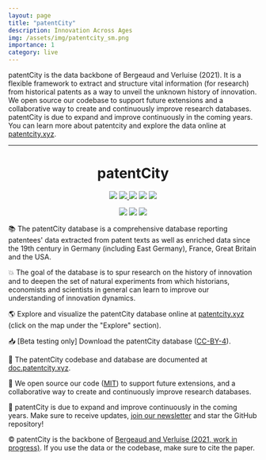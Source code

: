 ```yaml
---
layout: page
title: "patentCity"
description: Innovation Across Ages
img: /assets/img/patentcity_sm.png
importance: 1
category: live
---
```


patentCity is the data backbone of Bergeaud and Verluise (2021). It is a flexible framework to extract and structure vital information (for research) from historical patents as a way to unveil the unknown history of innovation. We open source our codebase to support future extensions and a collaborative way to create and continuously improve research databases. patentCity is due to expand and improve continuously in the coming years. You can learn more about patentcity and explore the data online at [patentcity.xyz](patentcity.xyz).


---

<h1 align="center">patentCity
</h1>

<p align="center">
<img src="https://img.shields.io/badge/release-1.0.0rc5-yellow">
<a href="https://cverluise.github.io/patentcity/">
    <img src="https://img.shields.io/badge/website-online-brightgreen">
</a>
<img src="https://img.shields.io/badge/code-MIT-green">
<img src="https://img.shields.io/badge/data-CC%20BY%204.0-blue">
<img src="https://img.shields.io/badge/models-dvc-purple">
</p>

<p align="center">
<img src="https://img.shields.io/github/watchers/cverluise/patentcity?style=social">
<img src="https://img.shields.io/github/stars/cverluise/patentcity?style=social">
<img src="https://img.shields.io/github/forks/cverluise/patentcity?style=social">
</p>




📚 The patentCity database is a comprehensive database reporting patentees' data extracted from patent texts as well as enriched data since the 19th century in Germany (including East Germany), France, Great Britain and the USA.

💥 The goal of the database is to spur research on the history of innovation and to deepen the set of natural experiments from which historians, economists and scientists in general can learn to improve our understanding of innovation dynamics.

🌎 Explore and visualize the patentCity database online at [patentcity.xyz](http://patentcity.xyz) (click on the map under the "Explore" section).

📥 [Beta testing only] Download the patentCity database ([CC-BY-4](docs/LICENSE_DATA.md)).

📝 The patentCity codebase and database are documented at [doc.patentcity.xyz](http://doc.patentcity.xyz).

🤗 We open source our code ([MIT](docs/LICENSE_CODE.md)) to support future extensions, and a collaborative way to create and continuously improve research databases.

💌 patentCity is due to expand and improve continuously in the coming years. Make sure to receive updates, [join our newsletter](http://www.patentcity.xyz) and star the GitHub repository!

©️ patentCity is the backbone of [Bergeaud and Verluise (2021, work in progress)](./CITATION.bib). If you use the data or the codebase, make sure to cite the paper.

